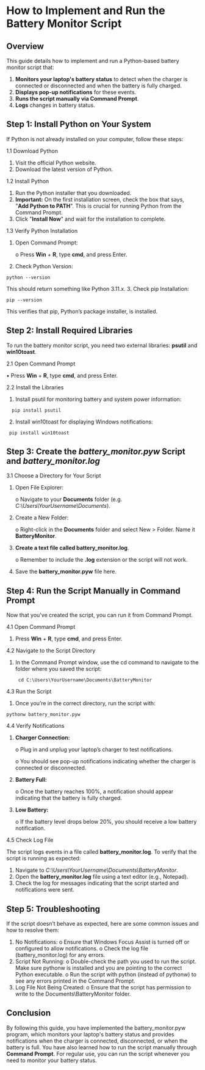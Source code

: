 # How to Implement and Run the Battery Monitor Script

## Overview

This guide details how to implement and run a Python-based battery monitor script that:
1.	**Monitors your laptop's battery status** to detect when the charger is connected or disconnected and when the battery is fully charged.
2.	**Displays pop-up notifications** for these events.
3.	**Runs the script manually via Command Prompt**.
4.	**Logs** changes in battery status.

## Step 1: Install Python on Your System

If Python is not already installed on your computer, follow these steps:

1.1 Download Python
  1.	Visit the official Python website.
  2.	Download the latest version of Python.

1.2 Install Python
  1.	Run the Python installer that you downloaded.
  2.	**Important:** On the first installation screen, check the box that says, "**Add Python to PATH**". This is crucial for running Python from the Command Prompt.
  3.	Click "**Install Now**" and wait for the installation to complete.

1.3 Verify Python Installation
  1.	Open Command Prompt:
     
        o	Press **Win** + **R**, type **cmd**, and press Enter.
  2.	Check Python Version:

    python --version
      
  This should return something like Python 3.11.x.
  3.	Check pip Installation:
  
    pip --version      
  This verifies that pip, Python’s package installer, is installed.

## Step 2: Install Required Libraries

To run the battery monitor script, you need two external libraries: **psutil** and **win10toast**.

2.1 Open Command Prompt
 
  •	Press **Win** + **R**, type **cmd**, and press Enter.

2.2 Install the Libraries
  1.	Install psutil for monitoring battery and system power information:

      pip install psutil
  2.	Install win10toast for displaying Windows notifications:

     pip install win10toast

## Step 3: Create the *battery_monitor.pyw* Script and *battery_monitor.log*
3.1 Choose a Directory for Your Script
 
  1.	Open File Explorer:
  
        o Navigate to your **Documents** folder (e.g. *C:\Users\YourUsername\Documents*).
  2.	Create a New Folder:
 
        o Right-click in the **Documents** folder and select New > Folder. Name it **BatteryMonitor**.
  3.	**Create a text file called battery_monitor.log**. 
  
        o	Remember to include the **.log** extension or the script will not work.
  4.	Save the **battery_monitor.pyw** file here.

## Step 4: Run the Script Manually in Command Prompt

Now that you've created the script, you can run it from Command Prompt.

4.1 Open Command Prompt
  
  1.	Press **Win** + **R**, type **cmd**, and press Enter.

4.2 Navigate to the Script Directory
  
  1.	In the Command Prompt window, use the cd command to navigate to the folder where you saved the script:

    	     cd C:\Users\YourUsername\Documents\BatteryMonitor

4.3 Run the Script
  
  1.	Once you’re in the correct directory, run the script with:

    pythonw battery_monitor.pyw
4.4 Verify Notifications
  
  1.	**Charger Connection:**

    	  o	Plug in and unplug your laptop’s charger to test notifications.

    	  o	You should see pop-up notifications indicating whether the charger is connected or disconnected.
  
  3.	**Battery Full:**

    	  o	Once the battery reaches 100%, a notification should appear indicating that the battery is fully charged.
 
  5.	**Low Battery:**

    	  o	If the battery level drops below 20%, you should receive a low battery notification.

4.5 Check Log File

The script logs events in a file called **battery_monitor.log**. To verify that the script is running as expected:
  1.	Navigate to *C:\Users\YourUsername\Documents\BatteryMonitor*.
  2.	Open the **battery_monitor.log** file using a text editor (e.g., Notepad).
  3.	Check the log for messages indicating that the script started and notifications were sent.

## Step 5: Troubleshooting

If the script doesn’t behave as expected, here are some common issues and how to resolve them:
  1.	No Notifications:
        o	Ensure that Windows Focus Assist is turned off or                   configured to allow notifications.
        o	Check the log file (battery_monitor.log) for any errors.
  2.	Script Not Running:
        o	Double-check the path you used to run the script. Make              sure pythonw is installed and you are pointing to the               correct Python executable.
        o	Run the script with python (instead of pythonw) to see              any errors printed in the Command Prompt.
  3.	Log File Not Being Created:
        o	Ensure that the script has permission to write to the               Documents\BatteryMonitor folder.

## Conclusion

By following this guide, you have implemented the battery_monitor.pyw program, which monitors your laptop's battery status and provides notifications when the charger is connected, disconnected, or when the battery is full. You have also learned how to run the script manually through **Command Prompt**.
For regular use, you can run the script whenever you need to monitor your battery status.


